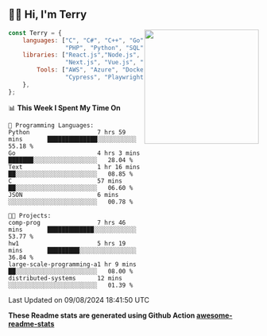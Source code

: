 <h2>👋🏻 Hi, I'm Terry</h2>

<img align='right' src="https://media.giphy.com/media/fkZukR450RQ1qnGaq9/giphy.gif" width="230">

```javascript
const Terry = {
    languages: ["C", "C#", "C++", "Go", "Java", "Javascript",
                "PHP", "Python", "SQL", "Typescript"],
    libraries: ["React.js","Node.js", ".Net", "Express.js",
                "Next.js", "Vue.js", "Astro.js", "CUDA"],
        Tools: ["AWS", "Azure", "Docker🐳", "Git", "Figma",
                "Cypress", "Playwright", "Postman", "Jira"],
    },
};
```
<!--START_SECTION:waka-->
📊 **This Week I Spent My Time On** 

```text
💬 Programming Languages: 
Python                   7 hrs 59 mins       ██████████████░░░░░░░░░░░   55.18 % 
Go                       4 hrs 3 mins        ███████░░░░░░░░░░░░░░░░░░   28.04 % 
Text                     1 hr 16 mins        ██░░░░░░░░░░░░░░░░░░░░░░░   08.85 % 
C                        57 mins             ██░░░░░░░░░░░░░░░░░░░░░░░   06.60 % 
JSON                     6 mins              ░░░░░░░░░░░░░░░░░░░░░░░░░   00.78 % 

🐱‍💻 Projects: 
comp-prog                7 hrs 46 mins       █████████████░░░░░░░░░░░░   53.77 % 
hw1                      5 hrs 19 mins       █████████░░░░░░░░░░░░░░░░   36.84 % 
large-scale-programming-a1 hr 9 mins         ██░░░░░░░░░░░░░░░░░░░░░░░   08.00 % 
distributed-systems      12 mins             ░░░░░░░░░░░░░░░░░░░░░░░░░   01.39 % 
```


 Last Updated on 09/08/2024 18:41:50 UTC
<!--END_SECTION:waka-->

**These Readme stats are generated using Github Action [awesome-readme-stats](https://github.com/anmol098/waka-readme-stats)**
